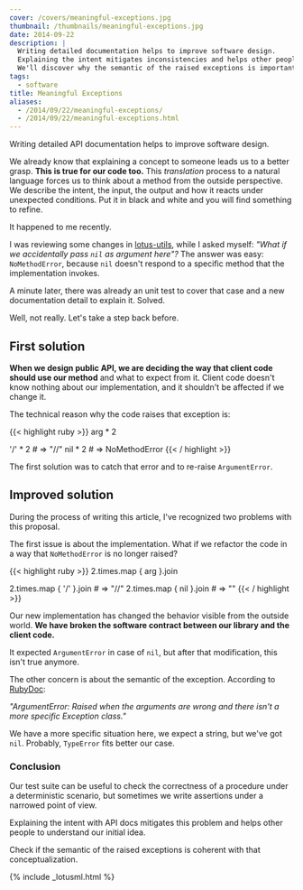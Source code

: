 ```yaml
---
cover: /covers/meaningful-exceptions.jpg
thumbnail: /thumbnails/meaningful-exceptions.jpg
date: 2014-09-22
description: |
  Writing detailed documentation helps to improve software design.
  Explaining the intent mitigates inconsistencies and helps other people to understand our initial idea.
  We'll discover why the semantic of the raised exceptions is important to write solid API interfaces.
tags:
  - software
title: Meaningful Exceptions
aliases:
  - /2014/09/22/meaningful-exceptions/
  - /2014/09/22/meaningful-exceptions.html
---
```


Writing detailed API documentation helps to improve software design.

We already know that explaining a concept to someone leads us to a better grasp. **This is true for our code too.**
This _translation_ process to a natural language forces us to think about a method from the outside perspective.
We describe the intent, the input, the output and how it reacts under unexpected conditions.
Put it in black and white and you will find something to refine.

It happened to me recently.

I was reviewing some changes in [lotus-utils](http://rubygems.org/gems/lotus-utils), while I asked myself: _"What if we accidentally pass `nil` as argument here"?_
The answer was easy: `NoMethodError`, because `nil` doesn't respond to a specific method that the implementation invokes.

A minute later, there was already an unit test to cover that case and a new documentation detail to explain it. Solved.

Well, not really. Let's take a step back before.

## First solution

**When we design public API, we are deciding the way that client code should use our method** and what to expect from it.
Client code doesn't know nothing about our implementation, and it shouldn't be affected if we change it.

The technical reason why the code raises that exception  is:

{{< highlight ruby >}}
arg * 2

'/' * 2 # => "//"
nil * 2 # => NoMethodError
{{< / highlight >}}

The first solution was to catch that error and to re-raise `ArgumentError`.

## Improved solution

During the process of writing this article, I've recognized two problems with this proposal.

The first issue is about the implementation.
What if we refactor the code in a way that `NoMethodError` is no longer raised?

{{< highlight ruby >}}
2.times.map { arg }.join

2.times.map { '/' }.join # => "//"
2.times.map { nil }.join # => ""
{{< / highlight >}}

Our new implementation has changed the behavior visible from the outside world.
**We have broken the software contract between our library and the client code.**

It expected `ArgumentError` in case of `nil`, but after that modification, this isn't true anymore.

The other concern is about the semantic of the exception.
According to [RubyDoc](http://www.ruby-doc.org/core/ArgumentError.html):

_"ArgumentError: Raised when the arguments are wrong and there isn't a more specific Exception class."_

We have a more specific situation here, we expect a string, but we've got `nil`.
Probably, `TypeError` fits better our case.

### Conclusion

Our test suite can be useful to check the correctness of a procedure under a deterministic scenario, but sometimes we write assertions under a narrowed point of view.

Explaining the intent with API docs mitigates this problem and helps other people to understand our initial idea.

Check if the semantic of the raised exceptions is coherent with that conceptualization.

{% include _lotusml.html %}
